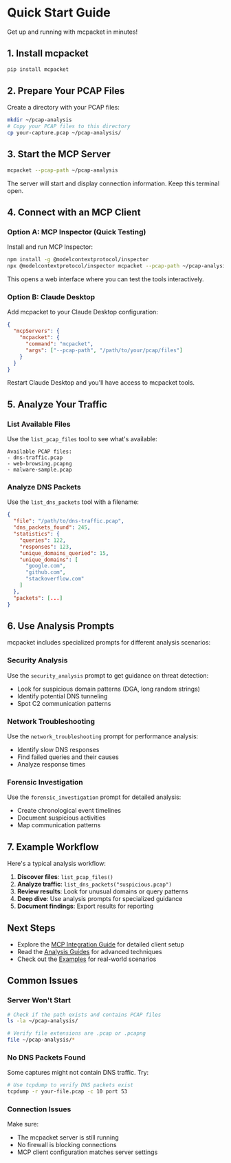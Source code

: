 # Quick Start Guide

Get up and running with mcpacket in minutes!

## 1. Install mcpacket

```bash
pip install mcpacket
```

## 2. Prepare Your PCAP Files

Create a directory with your PCAP files:

```bash
mkdir ~/pcap-analysis
# Copy your PCAP files to this directory
cp your-capture.pcap ~/pcap-analysis/
```

## 3. Start the MCP Server

```bash
mcpacket --pcap-path ~/pcap-analysis
```

The server will start and display connection information. Keep this terminal open.

## 4. Connect with an MCP Client

### Option A: MCP Inspector (Quick Testing)

Install and run MCP Inspector:

```bash
npm install -g @modelcontextprotocol/inspector
npx @modelcontextprotocol/inspector mcpacket --pcap-path ~/pcap-analysis
```

This opens a web interface where you can test the tools interactively.

### Option B: Claude Desktop

Add mcpacket to your Claude Desktop configuration:

```json
{
  "mcpServers": {
    "mcpacket": {
      "command": "mcpacket",
      "args": ["--pcap-path", "/path/to/your/pcap/files"]
    }
  }
}
```

Restart Claude Desktop and you'll have access to mcpacket tools.

## 5. Analyze Your Traffic

### List Available Files

Use the `list_pcap_files` tool to see what's available:

```
Available PCAP files:
- dns-traffic.pcap
- web-browsing.pcapng
- malware-sample.pcap
```

### Analyze DNS Packets

Use the `list_dns_packets` tool with a filename:

```json
{
  "file": "/path/to/dns-traffic.pcap",
  "dns_packets_found": 245,
  "statistics": {
    "queries": 122,
    "responses": 123,
    "unique_domains_queried": 15,
    "unique_domains": [
      "google.com",
      "github.com",
      "stackoverflow.com"
    ]
  },
  "packets": [...]
}
```

## 6. Use Analysis Prompts

mcpacket includes specialized prompts for different analysis scenarios:

### Security Analysis

Use the `security_analysis` prompt to get guidance on threat detection:

- Look for suspicious domain patterns (DGA, long random strings)
- Identify potential DNS tunneling
- Spot C2 communication patterns

### Network Troubleshooting

Use the `network_troubleshooting` prompt for performance analysis:

- Identify slow DNS responses
- Find failed queries and their causes
- Analyze response times

### Forensic Investigation

Use the `forensic_investigation` prompt for detailed analysis:

- Create chronological event timelines
- Document suspicious activities
- Map communication patterns

## 7. Example Workflow

Here's a typical analysis workflow:

1. **Discover files**: `list_pcap_files()`
2. **Analyze traffic**: `list_dns_packets("suspicious.pcap")`
3. **Review results**: Look for unusual domains or query patterns
4. **Deep dive**: Use analysis prompts for specialized guidance
5. **Document findings**: Export results for reporting

## Next Steps

- Explore the [MCP Integration Guide](mcp-integration.md) for detailed client setup
- Read the [Analysis Guides](analysis-guides.md) for advanced techniques
- Check out the [Examples](../examples/security-analysis.md) for real-world scenarios

## Common Issues

### Server Won't Start

```bash
# Check if the path exists and contains PCAP files
ls -la ~/pcap-analysis/

# Verify file extensions are .pcap or .pcapng
file ~/pcap-analysis/*
```

### No DNS Packets Found

Some captures might not contain DNS traffic. Try:

```bash
# Use tcpdump to verify DNS packets exist
tcpdump -r your-file.pcap -c 10 port 53
```

### Connection Issues

Make sure:
- The mcpacket server is still running
- No firewall is blocking connections
- MCP client configuration matches server settings